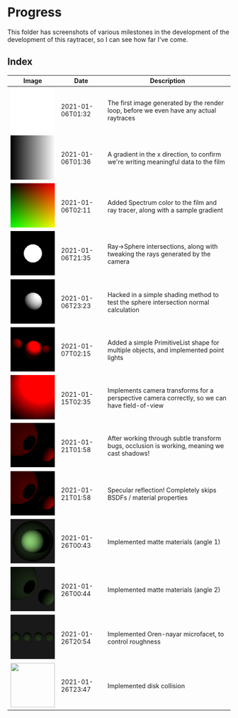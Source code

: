 # Progress

This folder has screenshots of various milestones in the development of the development of this raytracer, so I can see how far I've come.

## Index

|                          Image                         |       Date       |    Description                                                                      |
|--------------------------------------------------------|------------------|-------------------------------------------------------------------------------------|
|<img src="./001_first.png" width="100" height="100">    | 2021-01-06T01:32 | The first image generated by the render loop, before we even have any actual raytraces
|<img src="./002_gradient.png" width="100" height="100"> | 2021-01-06T01:36 | A gradient in the x direction, to confirm we're writing meaningful data to the film
|<img src="./003_color.png" width="100" height="100">    | 2021-01-06T02:11 | Added Spectrum color to the film and ray tracer, along with a sample gradient
|<img src="./004_sphere.png" width="100" height="100">   | 2021-01-06T21:35 | Ray->Sphere intersections, along with tweaking the rays generated by the camera
|<img src="./005_shading.png" width="100" height="100">  | 2021-01-06T23:23 | Hacked in a simple shading method to test the sphere intersection normal calculation
|<img src="./006_many.png" width="100" height="100">     | 2021-01-07T02:15 | Added a simple PrimitiveList shape for multiple objects, and implemented point lights
|<img src="./007_fov.png" width="100" height="100">      | 2021-01-15T02:35 | Implements camera transforms for a perspective camera correctly, so we can have field-of-view
|<img src="./008_shadows.png" width="100" height="100">  | 2021-01-21T01:58 | After working through subtle transform bugs, occlusion is working, meaning we cast shadows!
|<img src="./009_spec_refl.png" width="100" height="100">| 2021-01-21T01:58 | Specular reflection! Completely skips BSDFs / material properties
|<img src="./010_matte.png" width="100" height="100">    | 2021-01-26T00:43 | Implemented matte materials (angle 1)
|<img src="./011_matte_2.png" width="100" height="100">  | 2021-01-26T00:44 | Implemented matte materials (angle 2)
|<img src="./012_orennayar.png" width="100" height="100">| 2021-01-26T20:54 | Implemented Oren-nayar microfacet, to control roughness
|<img src="./013_diskdisk.png" width="100" height="100"> | 2021-01-26T23:47 | Implemented disk collision